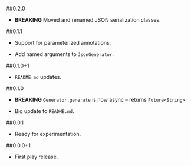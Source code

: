 ##0.2.0

* **BREAKING** Moved and renamed JSON serialization classes.

##0.1.1

* Support for parameterized annotations.

* Add named arguments to `JsonGenerator`.

##0.1.0+1

* `README.md` updates.

##0.1.0
* **BREAKING** `Generator.generate` is now async – returns `Future<String>`

* Big update to `README.md`.

##0.0.1

* Ready for experimentation.

##0.0.0+1

* First play release.
